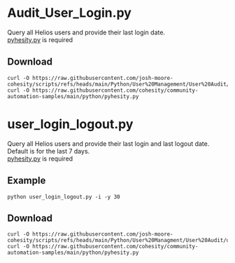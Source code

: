 # **Audit_User_Login.py**

   Query all Helios users and provide their last login date.<br />
   [pyhesity.py](https://github.com/bseltz-cohesity/scripts/tree/master/python/pyhesity) is required

## **Download**

    curl -O https://raw.githubusercontent.com/josh-moore-cohesity/scripts/refs/heads/main/Python/User%20Management/User%20Audit/Audit_User_Login.py
    curl -O https://raw.githubusercontent.com/cohesity/community-automation-samples/main/python/pyhesity.py

# **user_login_logout.py**

   Query all Helios users and provide their last login and last logout date.  Default is for the last 7 days.<br />
   [pyhesity.py](https://github.com/bseltz-cohesity/scripts/tree/master/python/pyhesity) is required
   
## **Example**

    python user_login_logout.py -i -y 30
    
## **Download**

    curl -O https://raw.githubusercontent.com/josh-moore-cohesity/scripts/refs/heads/main/Python/User%20Managment/User%20Audit/user_login_logout.py
    curl -O https://raw.githubusercontent.com/cohesity/community-automation-samples/main/python/pyhesity.py

